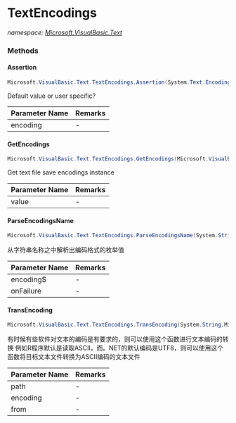 ﻿# TextEncodings
_namespace: [Microsoft.VisualBasic.Text](./index.md)_





### Methods

#### Assertion
```csharp
Microsoft.VisualBasic.Text.TextEncodings.Assertion(System.Text.Encoding)
```
Default value or user specific?

|Parameter Name|Remarks|
|--------------|-------|
|encoding|-|


#### GetEncodings
```csharp
Microsoft.VisualBasic.Text.TextEncodings.GetEncodings(Microsoft.VisualBasic.Text.Encodings)
```
Get text file save encodings instance

|Parameter Name|Remarks|
|--------------|-------|
|value|-|


#### ParseEncodingsName
```csharp
Microsoft.VisualBasic.Text.TextEncodings.ParseEncodingsName(System.String,Microsoft.VisualBasic.Text.Encodings)
```
从字符串名称之中解析出编码格式的枚举值

|Parameter Name|Remarks|
|--------------|-------|
|encoding$|-|
|onFailure|-|


#### TransEncoding
```csharp
Microsoft.VisualBasic.Text.TextEncodings.TransEncoding(System.String,Microsoft.VisualBasic.Text.Encodings,System.Text.Encoding)
```
有时候有些软件对文本的编码是有要求的，则可以使用这个函数进行文本编码的转换
 例如R程序默认是读取ASCII，而。NET的默认编码是UTF8，则可以使用这个函数将目标文本文件转换为ASCII编码的文本文件

|Parameter Name|Remarks|
|--------------|-------|
|path|-|
|encoding|-|
|from|-|




